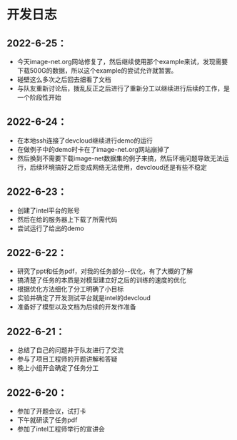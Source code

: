 # 开发日志
## 2022-6-25：
+ 今天image-net.org网站修复了，然后继续使用那个example来试，发现需要下载500G的数据，所以这个example的尝试允许就暂罢。
+ 碰壁这么多次之后回去细看了文档
+ 与队友重新讨论后，拨乱反正之后进行了重新分工以继续进行后续的工作，是一个阶段性开始
## 2022-6-24：
+ 在本地ssh连接了devcloud继续进行demo的运行
+ 在做例子中的demo时卡在了image-net.org网站崩掉了
+ 然后换到不需要下载image-net数据集的例子来搞，然后环境问题导致无法运行，后续环境搞好之后变成网络无法使用，devcloud还是有些不稳定
## 2022-6-23：
+ 创建了intel平台的账号
+ 然后在给的服务器上下载了所需代码
+ 尝试运行了给出的demo
## 2022-6-22：
+ 研究了ppt和任务pdf，对我的任务部分--优化，有了大概的了解
+ 搞清楚了任务的本质是对模型建立好之后的训练的速度的优化
+ 根据优化方法细化了分工明确了小目标
+ 实验并确定了开发测试平台就是intel的devcloud
+ 准备好了模型以及文档为后续的开发作准备
## 2022-6-21：
+ 总结了自己的问题并于队友进行了交流
+ 参与了项目工程师的开题讲解和答疑
+ 晚上小组开会确定了任务分工
## 2022-6-20：
+ 参加了开题会议，试打卡
+ 下午就研读了任务pdf
+ 参加了intel工程师举行的宣讲会

